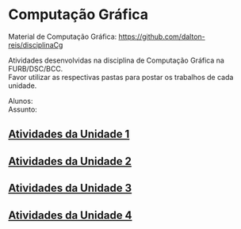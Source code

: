 # Computação Gráfica

Material de Computação Gráfica: <https://github.com/dalton-reis/disciplinaCg>  

Atividades desenvolvidas na disciplina de Computação Gráfica na FURB/DSC/BCC.  
Favor utilizar as respectivas pastas para postar os trabalhos de cada unidade.  

Alunos:  
Assunto:  

## [Atividades da Unidade 1](Unidade1/_._atividade/ "Atividades da Unidade 1")  

## [Atividades da Unidade 2](Unidade2/_._atividade/ "Atividades da Unidade 2")  

## [Atividades da Unidade 3](Unidade3/_._atividade/ "Atividades da Unidade 3")  

## [Atividades da Unidade 4](Unidade4/_._atividade/ "Atividades da Unidade 4")  
